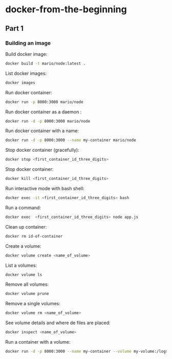 # docker-from-the-beginning

## Part 1

### Building an image

Build docker image:

```bash
docker build -t mario/node:latest .
```

List docker images:

```bash
docker images
```

Run docker container:

```bash
docker run -p 8000:3000 mario/node
```

Run docker container as a daemon :

```bash
docker run -d -p 8000:3000 mario/node
```

Run docker container with a name:

```bash
docker run -d -p 8000:3000 --name my-container mario/node
```

Stop docker container (gracefully):

```bash
docker stop <first_container_id_three_digits>
```

Stop docker container:

```bash
docker kill <first_container_id_three_digits>
```

Run interactive mode with bash shell:

```bash
docker exec -it <first_container_id_three_digits> bash
```

Run a command:

```bash
docker exec  <first_container_id_three_digits> node app.js
```

Clean up container:

```bash
docker rm id-of-container
```

Create a volume:

```bash
docker volume create <name_of_volume>
```

List a volumes:

```bash
docker volume ls
```

Remove all volumes:

```bash
docker volume prune
```

Remove a single volumes:

```bash
docker volume rm <name_of_volume>
```

See volume details and where de files are placed:

```bash
docker inspect <name_of_volume>
```

Run a container with a volume:

```bash
docker run -d -p 8000:3000 --name my-container --volume my-volume:/logs mario/node
```
